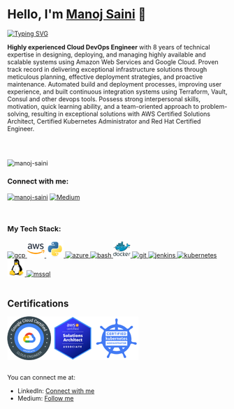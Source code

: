 <!-- ![Header Image](link-to-your-image) -->
# Hello, I'm [Manoj Saini](https://www.linkedin.com/in/manoj-kumar-saini/) 👋


[![Typing SVG](https://readme-typing-svg.herokuapp.com?font=Fira+Code&weight=600&pause=1000&color=0C099A&width=435&lines=I+am+Platform+DevOps+Engineer+;and+Experienced+Google+AWS+Kubernetes+%F0%9F%9A%80)](https://git.io/typing-svg)


**Highly experienced Cloud DevOps Engineer** with 8 years of technical expertise in designing, deploying, and managing highly available and scalable systems using Amazon Web Services and Google Cloud. Proven track record in delivering exceptional infrastructure solutions through meticulous planning, effective deployment strategies, and proactive maintenance. Automated build and deployment processes, improving user experience, and built continuous integration systems using Terraform, Vault, Consul and other devops tools. Possess strong interpersonal skills, motivation, quick learning ability, and a team-oriented approach to problem-solving, resulting in exceptional solutions with AWS Certified Solutions Architect, Certified Kubernetes Administrator and Red Hat Certified Engineer.

<br>
<br>
<p align="left"> <img src="https://komarev.com/ghpvc/?username=manoj-saini&label=Profile%20views&color=0e75b6&style=flat" alt="manoj-saini" /> </p>

<h3 align="left">Connect with me:</h3>
<p align="left">
<a href="https://linkedin.com/in/manoj-kumar-saini" target="blank"><img align="center" src="https://raw.githubusercontent.com/rahuldkjain/github-profile-readme-generator/master/src/images/icons/Social/linked-in-alt.svg" alt="manoj-saini" height="30" width="40" /></a>
<a href="https://medium.com/@109manojsaini" target="blank"><img align="center" src="https://raw.githubusercontent.com/rahuldkjain/github-profile-readme-generator/master/src/images/icons/Social/medium.svg" alt="Medium" height="30" width="40" /></a>
</p>
<br>
<h3 align="left">My Tech Stack:</h3>
<p align="left">
<a href="https://cloud.google.com" target="_blank" rel="noreferrer"> <img src="https://www.vectorlogo.zone/logos/google_cloud/google_cloud-icon.svg" alt="gcp" width="40" height="40"/> </a>
<a href="https://aws.amazon.com/" target="_blank" rel="noreferrer"> <img src="https://raw.githubusercontent.com/devicons/devicon/master/icons/amazonwebservices/amazonwebservices-original-wordmark.svg" alt="AWS" width="40" height="40"/> </a>
<a href="https://www.python.org" target="_blank" rel="noreferrer"> <img src="https://raw.githubusercontent.com/devicons/devicon/master/icons/python/python-original.svg" alt="python" width="40" height="40"/> </a> 
<a href="https://storage.googleapis.com/bkt-static-content/terraform.png" target="_blank" rel="noreferrer"> <img src="https://storage.googleapis.com/bkt-static-content/terraform.png" alt="azure" width="40" height="40"/> </a> 
<a href="https://www.gnu.org/software/bash/" target="_blank" rel="noreferrer"> <img src="https://www.vectorlogo.zone/logos/gnu_bash/gnu_bash-icon.svg" alt="bash" width="40" height="40"/> </a> 
<!-- <a href="gs://bkt-static-content/sql.png" target="_blank" rel="noreferrer"> <img src="https://storage.googleapis.com/bkt-static-content/sql.png" alt="css3" width="40" height="40"/> </a>  -->
<a href="https://www.docker.com/" target="_blank" rel="noreferrer"> <img src="https://raw.githubusercontent.com/devicons/devicon/master/icons/docker/docker-original-wordmark.svg" alt="docker" width="40" height="40"/> </a>  
<a href="https://git-scm.com/" target="_blank" rel="noreferrer"> <img src="https://www.vectorlogo.zone/logos/git-scm/git-scm-icon.svg" alt="git" width="40" height="40"/> </a>  </a> <a href="https://www.jenkins.io" target="_blank" rel="noreferrer"> <img src="https://www.vectorlogo.zone/logos/jenkins/jenkins-icon.svg" alt="jenkins" width="40" height="40"/> </a> 
<a href="https://kubernetes.io" target="_blank" rel="noreferrer"> <img src="https://www.vectorlogo.zone/logos/kubernetes/kubernetes-icon.svg" alt="kubernetes" width="40" height="40"/> </a> 
<a href="https://www.linux.org/" target="_blank" rel="noreferrer"> <img src="https://raw.githubusercontent.com/devicons/devicon/master/icons/linux/linux-original.svg" alt="linux" width="40" height="40"/> </a> 
<a href="https://www.microsoft.com/en-us/sql-server" target="_blank" rel="noreferrer"> <img src="https://www.svgrepo.com/show/303229/microsoft-sql-server-logo.svg" alt="mssql" width="40" height="40"/> </a> 
<!-- <a href="https://www.mysql.com/" target="_blank" rel="noreferrer"> <img src="https://raw.githubusercontent.com/devicons/devicon/master/icons/mysql/mysql-original-wordmark.svg" alt="mysql" width="40" height="40"/> </a>
</p> -->
<br>
<br>

## Certifications
<div style="display: flex; flex-wrap: nowrap; overflow-x: auto;">
<!-- GCP Certification Badge -->
<img src="/badge/gcp.png" width="100">

<!-- AWS Certification Badge -->
<img src="/badge/aws.png" width="100">

<!-- CKA Certification Badge -->
<img src="/badge/cka.png" width="100">


 
</div>
<br>

You can connect me at:
- LinkedIn: [Connect with me](https://www.linkedin.com/in/manoj-kumar-saini/)
- Medium: [Follow me](https://medium.com/@109manojsaini)
